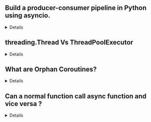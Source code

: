 ## Build a producer-consumer pipeline in Python using asyncio.

<details>

```python
import asyncio
import random

# Create a shared queue
q = asyncio.Queue(maxsize=5)

# Producer coroutine
async def producer():
    for i in range(10):
        await asyncio.sleep(random.uniform(0.1, 0.5))  # Simulate data production
        item = f"item-{i}"
        await q.put(item)  # Automatically waits if queue is full
        print(f"[Producer] Produced {item}")
    await q.put(None)  # Sentinel to signal completion

# Consumer coroutine
async def consumer():
    while True:
        item = await q.get()
        if item is None:  # Exit signal
            break
        print(f"[Consumer] Consuming {item}")
        await asyncio.sleep(random.uniform(0.1, 0.4))  # Simulate work
        q.task_done()

# Main coroutine
async def main():
    producer_task = asyncio.create_task(producer())
    consumer_task = asyncio.create_task(consumer())

    await asyncio.gather(producer_task, consumer_task)
    await q.join()  # Wait until all tasks are marked done

# Run the event loop
asyncio.run(main())
```

</details>


## threading.Thread Vs ThreadPoolExecutor

<details>

### ✅ threading.Thread
- Low-level: You manually create, start, and join threads. 
- No return values: Worker functions don't return values directly.
- Use case: Best when you need custom control over thread behavior or synchronization (e.g., locks, events).
- Manual management: You handle thread lifecycle explicitly.

### ✅ ThreadPoolExecutor
- High-level: Manages a pool of reusable threads.
- Built-in Future support: Easily retrieve results or exceptions using .result().
- Efficient for many short tasks: Automatically queues and runs tasks in parallel.
- Use case: Ideal for I/O-bound task parallelization (e.g., web requests, file I/O).

</details>

## What are Orphan Coroutines?

<details>

An orphan coroutine is:
A coroutine that is created (i.e., async_fn() is called) but never awaited or scheduled to run — so it sits around doing nothing and is never executed.

### Coroutine created in loop but not collected

```python
async def work(i):
    await asyncio.sleep(1)
    print(f"Work {i} done")

async def main():
    for i in range(5):
        work(i)  # ❌ No await or scheduling

asyncio.run(main())
```
### Fix:

```python
await asyncio.gather(*(work(i) for i in range(5)))
```
### Coroutine launched in a function that’s not async

```python
def fire_and_forget():
    fetch_data()  # ❌ Not awaited and not scheduled

async def fetch_data():
    await asyncio.sleep(1)
    print("Done")

fire_and_forget()
```
</details>

## Can a normal function call async function and vice versa ?
<details>

Directly? No.
If you call an async def function from a regular function, you just get a coroutine object, not a result.

- ✅ You can call it — but you must schedule it or run it using an event loop.
- ✅ Example: What doesn't work

```python
async def say_hello():
    print("Hello")

def main():
    say_hello()  # ❌ This returns a coroutine object — it does NOT run

main()
```

Output: Nothing
Why? say_hello() returns a coroutine object; it needs to be awaited or scheduled.

### Realworld Problem-1
Suppose you're writing a command-line tool (CLI) using argparse, and your tool needs to make async HTTP calls (e.g., using aiohttp).
Since CLI tools are synchronous, but aiohttp is async, you need to bridge between them.

```python
import asyncio
import aiohttp
import argparse

# --- Async function ---
async def fetch_url(url):
    async with aiohttp.ClientSession() as session:
        async with session.get(url) as response:
            return await response.text()

# --- Sync wrapper ---
def fetch_url_sync(url):
    return asyncio.run(fetch_url(url))  # Bridging point

# --- CLI using argparse (sync code) ---
def main():
    parser = argparse.ArgumentParser()
    parser.add_argument("url", help="URL to fetch")
    args = parser.parse_args()

    html = fetch_url_sync(args.url)
    print(html[:300])  # Print first 300 chars

if __name__ == "__main__":
    main()
```

</details>
